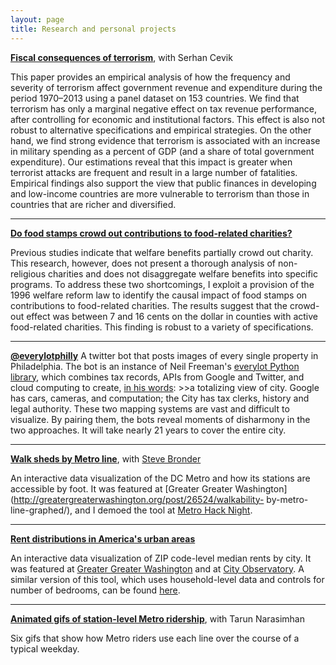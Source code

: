 ```yaml
---
layout: page 
title: Research and personal projects 
---
```


**[Fiscal consequences of
terrorism](https://www.imf.org/external/pubs/ft/wp/2015/wp15225.pdf)**,
with Serhan Cevik

This paper provides an empirical analysis of how the frequency and
severity of terrorism affect government revenue and expenditure during
the period 1970–2013 using a panel dataset on 153 countries. We find
that terrorism has only a marginal negative effect on tax revenue
performance, after controlling for economic and institutional factors.
This effect is also not robust to alternative specifications and
empirical strategies. On the other hand, we find strong evidence that
terrorism is associated with an increase in military spending as a
percent of GDP (and a share of total government expenditure). Our
estimations reveal that this impact is greater when terrorist attacks
are frequent and result in a large number of fatalities. Empirical
findings also support the view that public finances in developing and
low-income countries are more vulnerable to terrorism than those in
countries that are richer and diversified.

---

**[Do food stamps crowd out contributions to food-related charities?](http://www.antolin-davies.com/theses/ricco.pdf)**

Previous studies indicate that welfare benefits partially crowd out charity. This research,
however, does not present a thorough analysis of non-religious charities and does not
disaggregate welfare benefits into specific programs. To address these two shortcomings, I
exploit a provision of the 1996 welfare reform law to identify the causal impact of food stamps on contributions to food-related charities. The results suggest that the crowd-out effect
was between 7 and 16 cents on the dollar in counties with active food-related charities. This
finding is robust to a variety of specifications. 

---

**[@everylotphilly](https://twitter.com/everylotphilly)**
A twitter bot that posts images of every single property in Philadelphia. The bot is an instance of Neil Freeman's [everylot Python library](https://github.com/fitnr/everylotbot), which combines tax records, APIs from Google and Twitter, and cloud computing to create, [in his words](http://fakeisthenewreal.org/everylot/): >>a totalizing view of city. Google has cars, cameras, and computation; the City has tax clerks, history and legal authority. These two mapping systems are vast and difficult to visualize. By pairing them, the bots reveal moments of disharmony in the two approaches. 
It will take nearly 21 years to cover the entire city. 

---

**[Walk sheds by Metro
line](https://johnricco.shinyapps.io/metro_walksheds/)**, with [Steve
Bronder](http://www.stevebronder.com/read-me/)

An interactive data visualization of the DC Metro and how its stations
are accessible by foot. It was featured at [Greater Greater
Washington](http://greatergreaterwashington.org/post/26524/walkability-
by-metro-line-graphed/), and I demoed the tool at [Metro Hack
Night](https://www.washingtonpost.com/local/trafficandcommuting/transportation-techies-find-new-ways-to-make-metro-driving-easier/2015/10/24/07841846-67ae-11e5-8325-a42b5a459b1e_story.html). 

---

**[Rent distributions in America's urban areas](https://johnricco.shinyapps.io/Rents)**

An interactive data visualization of ZIP code-level median rents by city. It was featured at [Greater Greater Washington](http://greatergreaterwashington.org/post/28904/not-all-the-housing-in-a-region-costs-the-same-despite-what-headlines-imply/) and at [City Observatory](http://cityobservatory.org/you-need-more-than-one-number-to-understand-housing-affordability/). A similar version of this tool, which uses household-level data and controls for number of bedrooms, can be found [here](https://johnricco.shinyapps.io/cdfs/).

---

**[Animated gifs of station-level Metro ridership](http://greatergreaterwashington.org/post/30414/on-most-days-this-many-people-use-your-metro-station/)**, with Tarun Narasimhan

Six gifs that show how Metro riders use each line over the course of a typical weekday.